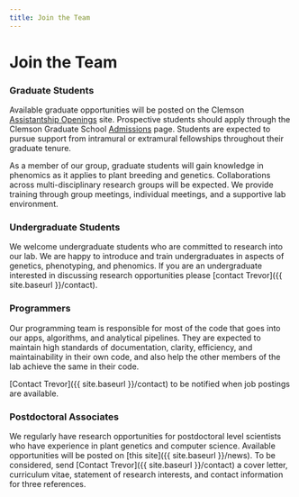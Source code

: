 ```yaml
---
title: Join the Team
---
```


# <i class="fas fa-hands-helping"></i>Join the Team

<!--

### Programmers

Our programmers contribute most of the code that goes into our production-ready servers, apps, and analytical pipelines.
They are expected to maintain high standards of documentation, clarity, efficiency, and maintainability in their own code, and also help the other members of the lab achieve the same in their code.

For the machine learning aspects of our work, we currently use a technology stack consisting of Python, numpy/scipy/scikit-learn/theano, and R with assorted packages.
For web development, we currently use a technology stack consisting of Postgres, Python, Django, JavaScript, and React.
Our data processing framework and webservers run on cloud instances, so experience with optimizing workloads for this type of environment is a plus.

[Contact Casey]({{ site.baseurl }}/contact) to be notified when job postings are available.

### Postdoctoral Researchers

The Greene Lab welcomes applications for computational postdoctoral positions at the University of Pennsylvania Perelman School of Medicine.
The overarching theme of our work is to transform how we understand complex biological systems by integrating big data from diverse sources and developing computational methods that effectively model real-world processes.
We then put these methods into the hands of every biologist, through the development of usable open source tools, and the dissemination of successful applications.

#### Objectives

Postdocs in our lab contribute to the development of new analytical methods and/or the application of these methods to new datasets.
Postdocs will have the opportunity to work with large collections of genomic data, both publicly available and from collaborative projects, and to extract testable biological hypotheses from these large collections.
Research projects center around new computational methods to integrate genomic data as well as to incorporate additional environmental and phenotypic information with these genomic data.
Postdocs are expected to contribute to the lab's culture of open scientific discovery and to share methodological advances and biological discoveries at both national and international venues.

#### Qualifications

1. Candidates are expected to have an MD, PhD, or equivalent, with a strong background in computer science, machine learning, statistics, genetics, bioinformatics, or closely related field and programming experience with attributable contributions to source code.

2. The ideal candidate will have a track record of scientific productivity and leadership, and will strive for robust and reproducible analytical workflows.

3. The ideal candidate will have experience handling large datasets in a UNIX/LINUX environment, experience with high performance cluster or cloud computing, and a knowledge of existing software packages used for machine learning.

#### Pay and Benefits

Postdoc positions in our lab start at a non-negotiable starting salary, which is currently $70,000 per year.
These positions are considered [Postdoctoral Trainee Appointments at Penn](https://www.med.upenn.edu/postdoc/bpp-policies-table-of-contents-section-3.html), which makes the postdoc eligible for [an insurance plan](https://clients.garnett-powers.com/pd/upenn/) and other benefits, including the [New Child Leave Policy](https://www.med.upenn.edu/postdoc/bpp-policies-table-of-contents-section-3.html).
Additional information about Biomedical Postdoc Positions at Penn is available on [the program website](https://www.med.upenn.edu/postdoc/).

#### Applying

To apply, provide a CV, a one to two page statement of research interests, and the names and contact information for three references through [our application portal](https://greene-lab.breezy.hr/p/bf7972c74ec4).

-->

### Graduate Students

Available graduate opportunities will be posted on the Clemson [Assistantship Openings](https://www.clemson.edu/cafls/plant-environmental-sciences/students/assistantships.html) site. Prospective students should apply through the Clemson Graduate School [Admissions](https://www.clemson.edu/graduate/admissions/apply/new-applicants.html) page. Students are expected to pursue support from intramural or extramural fellowships throughout their graduate tenure.

As a member of our group, graduate students will gain knowledge in phenomics as it applies to plant breeding and genetics. Collaborations across multi-disciplinary research groups will be expected. We provide training through group meetings, individual meetings, and a supportive lab environment.

### Undergraduate Students

We welcome undergraduate students who are committed to research into our lab. We are happy to introduce and train undergraduates in aspects of genetics, phenotyping, and phenomics. If you are an undergraduate interested in discussing research opportunities please [contact Trevor]({{ site.baseurl }}/contact).

### Programmers

Our programming team is responsible for most of the code that goes into our apps, algorithms, and analytical pipelines. They are expected to maintain high standards of documentation, clarity, efficiency, and maintainability in their own code, and also help the other members of the lab achieve the same in their code.

[Contact Trevor]({{ site.baseurl }}/contact) to be notified when job postings are available.

### Postdoctoral Associates

We regularly have research opportunities for postdoctoral level scientists who have experience in plant genetics and computer science. Available opportunities will be posted on [this site]({{ site.baseurl }}/news). To be considered, send [Contact Trevor]({{ site.baseurl }}/contact) a cover letter, curriculum vitae, statement of research interests, and contact information for three references.
